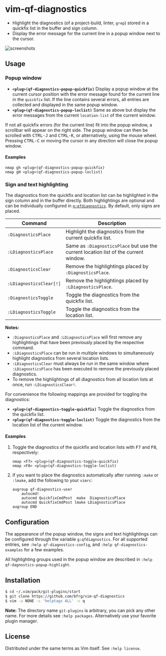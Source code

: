 # vim-qf-diagnostics

- Highlight the diagnostics (of a project-build, linter, `grep`) stored in a
  quickfix list in the buffer and sign column.
- Display the error message for the current line in a popup window next to the
  cursor.

![screenshots](https://user-images.githubusercontent.com/6266600/86536450-01328680-bee8-11ea-849f-4e24809515b9.png)

## Usage

### Popup window

* **`<plug>(qf-diagnostics-popup-quickfix)`** Display a popup window at the
  current cursor position with the error message found for the current line in
  the `quickfix` list. If the line contains several errors, all entries are
  collected and displayed in the same popup window.
* **`<plug>(qf-diagnostics-popup-loclist)`** Same as above but display the error
  messages from the current `location-list` of the current window.

If not all quickfix errors (for the current line) fit into the popup window, a
scrollbar will appear on the right side. The popup window can then be scrolled
with <kbd>CTRL-J</kbd> and <kbd>CTRL-K</kbd>, or alternatively, using the mouse
wheel. Pressing <kbd>CTRL-C</kbd> or moving the cursor in any direction will
close the popup window.

#### Examples

```vim
nmap gh <plug>(qf-diagnostics-popup-quickfix)
nmap gH <plug>(qf-diagnostics-popup-loclist)
```

### Sign and text highlighting

The diagnostics from the quickfix and location list can be highlighted in the
sign column and in the buffer directly. Both highlightings are optional and can
be individually configured in [`g:qfdiagnostics`](#configuration). By default,
only signs are placed.

| Command                 | Description                                                                          |
| ----------------------- | ------------------------------------------------------------------------------------ |
| `:DiagnosticsPlace`     | Highlight the diagnostics from the current quickfix list.                            |
| `:LDiagnosticsPlace`    | Same as `:DiagnosticsPlace` but use the current location list of the current window. |
| `:DiagnosticsClear`     | Remove the highlightings placed by `:DiagnosticsPlace`.                              |
| `:LDiagnosticsClear[!]` | Remove the highlightings placed by `:LDiagnosticsPlace`.                             |
| `:DiagnosticsToggle`    | Toggle the diagnostics from the quickfix list.                                       |
| `:LDiagnosticsToggle`   | Toggle the diagnostics from the location list.                                       |

**Notes:**
* `:DiagnosticsPlace` and `:LDiagnosticsPlace` will first remove any
  highlightings that have been previously placed by the respective command.
* `:LDiagnosticsPlace` can be run in multiple windows to simultaneously
  highlight diagnostics from several location lists.
* `:LDiagnosticsClear` must always be run in the same window where
  `:LDiagnosticsPlace` has been executed to remove the previously placed
  diagnostics.
* To remove the highlightings of all diagnostics from all location lists at
  once, run `:LDiagnosticsClear!`.

For convenience the following mappings are provided for toggling the
diagnostics:
- **`<plug>(qf-diagnostics-toggle-quickfix)`** Toggle the diagnostics from the
  quickfix list.
- **`<plug>(qf-diagnostics-toggle-loclist)`** Toggle the diagnostics from the
  location list of the current window.

#### Examples

1. Toggle the diagnostics of the quickfix and location lists with <kbd>F7</kbd>
   and <kbd>F8</kbd>, respectively:
   ```vim
   nmap <F7> <plug>(qf-diagnostics-toggle-quickfix)
   nmap <F8> <plug>(qf-diagnostics-toggle-loclist)
   ```
2. If you want to place the diagnostics automatically after running `:make` or
   `:lmake`, add the following to your `vimrc`:
   ```vim
   augroup qf-diagnostics-user
       autocmd!
       autocmd QuickfixCmdPost  make  DiagnosticsPlace
       autocmd QuickfixCmdPost lmake LDiagnosticsPlace
   augroup END
   ```


## Configuration

The appearance of the popup window, the signs and text highlightings can be
configured through the variable `g:qfdiagnostics`. For all supported entries,
see `:help qf-diagnostics-config`, and `:help qf-diagnostics-examples` for a few
examples.

All highlighting groups used in the popup window are described in `:help
qf-dagnostics-popup-highlight`.


## Installation

```bash
$ cd ~/.vim/pack/git-plugins/start
$ git clone https://github.com/bfrg/vim-qf-diagnostics
$ vim -u NONE -c 'helptags ALL' -c q
```
**Note:** The directory name `git-plugins` is arbitrary, you can pick any other
name. For more details see `:help packages`. Alternatively use your favorite
plugin manager.


## License

Distributed under the same terms as Vim itself. See `:help license`.

